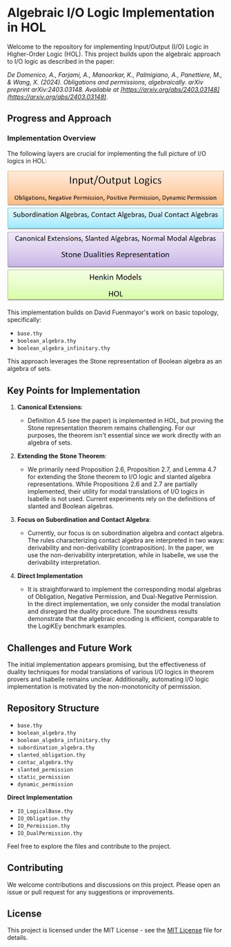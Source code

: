 
# Algebraic I/O Logic Implementation in HOL

Welcome to the repository for implementing Input/Output (I/O) Logic in Higher-Order Logic (HOL). This project builds upon the algebraic approach to I/O logic as described in the paper:

_De Domenico, A., Farjami, A., Manoorkar, K., Palmigiano, A., Panettiere, M., & Wang, X. (2024). Obligations and permissions, algebraically. arXiv preprint arXiv:2403.03148. Available at [https://arxiv.org/abs/2403.03148](https://arxiv.org/abs/2403.03148)._

## Progress and Approach

### Implementation Overview

The following layers are crucial for implementing the full picture of I/O logics in HOL:

![Flowchart](./flochart.JPG)

This implementation builds on David Fuenmayor's work on basic topology, specifically:
- `base.thy`
- `boolean_algebra.thy`
- `boolean_algebra_infinitary.thy`

This approach leverages the Stone representation of Boolean algebra as an algebra of sets.

## Key Points for Implementation

1. **Canonical Extensions**:
    - Definition 4.5 (see the paper) is implemented in HOL, but proving the Stone representation theorem remains challenging. For our purposes, the theorem isn't essential since we work directly with an algebra of sets.

2. **Extending the Stone Theorem**:
    - We primarily need Proposition 2.6, Proposition 2.7, and Lemma 4.7 for extending the Stone theorem to I/O logic and slanted algebra representations. While Propositions 2.6 and 2.7 are partially implemented, their utility for modal translations of I/O logics in Isabelle is not used. Current experiments rely on the definitions of slanted and Boolean algebras.

3. **Focus on Subordination and Contact Algebra**:
    - Currently, our focus is on subordination algebra and contact algebra. The rules characterizing contact algebra are interpreted in two ways: derivability and non-derivability (contraposition). In the paper, we use the non-derivability interpretation, while in Isabelle, we use the derivability interpretation.

4. **Direct Implementation**
    - It is straightforward to implement the corresponding modal algebras of Obligation, Negative Permission, and Dual-Negative Permission. In the direct implementation, we only consider the modal translation and disregard the duality procedure. The soundness results demonstrate that the algebraic encoding is efficient, comparable to the LogiKEy benchmark examples.

## Challenges and Future Work

The initial implementation appears promising, but the effectiveness of duality techniques for modal translations of various I/O logics in theorem provers and Isabelle remains unclear. Additionally, automating I/O logic implementation is motivated by the non-monotonicity of permission.


## Repository Structure

- `base.thy`
- `boolean_algebra.thy`
- `boolean_algebra_infinitary.thy`
- `subordination_algebra.thy`
- `slanted_obligation.thy`
- `contac_algebra.thy`
- `slanted_permission`
- `static_permission`
- `dynamic_permission`

**Direct Implementation**

- `IO_LogicalBase.thy`
- `IO_Obligation.thy`
- `IO_Permission.thy`
- `IO_DualPermission.thy`

Feel free to explore the files and contribute to the project.

## Contributing

We welcome contributions and discussions on this project. Please open an issue or pull request for any suggestions or improvements.

## License

This project is licensed under the MIT License - see the [MIT License](MIT%20License.md) file for details.
